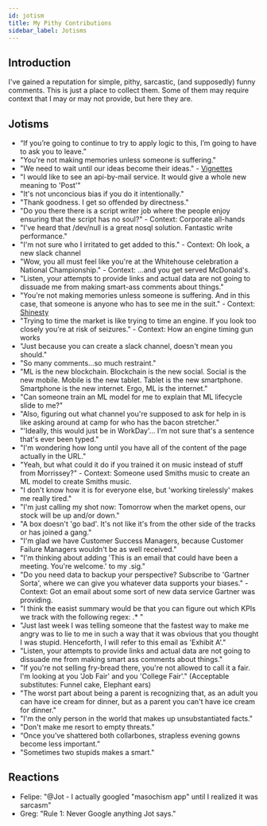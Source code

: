 ```yaml
---
id: jotism 
title: My Pithy Contributions
sidebar_label: Jotisms
---
```


## Introduction

I've gained a reputation for simple, pithy, sarcastic, (and supposedly) funny comments.  This is just a place to collect them.  Some of them may require context that I may or may not provide, but here they are.

## Jotisms

* “If you’re going to continue to try to apply logic to this, I’m going to have to ask you to leave.” 
* "You're not making memories unless someone is suffering." 
* "We need to wait until our ideas become their ideas." - [Vignettes](../vignettes)
* "I would like to see an api-by-mail service.  It would give a whole new meaning to 'Post'"
* "It's not unconcious bias if you do it intentionally."
* "Thank goodness.  I get so offended by directness."
* "Do you there there is a script writer job where the people enjoy ensuring that the script has no soul?"  - Context:  Corporate all-hands
* "I've heard that /dev/null is a great nosql solution.  Fantastic write performance."
* "I'm not sure who I irritated to get added to this." - Context:  Oh look, a new slack channel
* "Wow, you all must feel like you're at the Whitehouse celebration a National Championship." - Context: ...and you get served McDonald's.
* "Listen, your attempts to provide links and actual data are not going to dissuade me from making smart-ass comments about things."
* "You're not making memories unless someone is suffering.  And in this case, that someone is anyone who has to see me in the suit." - Context: [Shinesty](https://www.shinesty.com/collections/ugly-christmas-sweater-suits)
* "Trying to time the market is like trying to time an engine.  If you look too closely you're at risk of seizures." - Context: How an engine timing gun works
* "Just because you can create a slack channel, doesn't mean you should."
* "So many comments...so much restraint."
* "ML is the new blockchain.  Blockchain is the new social.  Social is the new mobile.  Mobile is the new tablet.  Tablet is the new smartphone.  Smartphone is the new internet.  Ergo, ML is the internet."
* "Can someone train an ML model for me to explain that ML lifecycle slide to me?"
* "Also, figuring out what channel you're supposed to ask for help in is like asking around at camp for who has the bacon stretcher."
* "'Ideally, this would just be in WorkDay'... I'm not sure that's a sentence that's ever been typed."
* "I'm wondering how long until you have all of the content of the page actually in the URL."
* "Yeah, but what could it do if you trained it on music instead of stuff from Morrissey?" - Context: Someone used Smiths music to create an ML model to create Smiths music.
* "I don't know how it is for everyone else, but 'working tirelessly' makes me really tired."
* "I'm just calling my shot now:  Tomorrow when the market opens, our stock will be up and/or down."
* "A box doesn't 'go bad'.  It's not like it's from the other side of the tracks or has joined a gang."
* "I'm glad we have Customer Success Managers, because Customer Failure Managers wouldn't be as well received."
* "I'm thinking about adding 'This is an email that could have been a meeting.  You're welcome.' to my .sig."
* "Do you need data to backup your perspective?  Subscribe to 'Gartner Sorta', where we can give you whatever data supports your biases."  - Context:  Got an email about some sort of new data service Gartner was providing.
* "I think the easist summary would be that you can figure out which KPIs we track with the following regex: .* "
* "Just last week I was telling someone that the fastest way to make me angry was to lie to me in such a way that it was obvious that you thought I was stupid.  Henceforth, I will refer to this email as 'Exhibit A'."
* "Listen, your attempts to provide links and actual data are not going to dissuade me from making smart ass comments about things."
* "If you're not selling fry-bread there, you're not allowed to call it a fair.  I'm looking at you 'Job Fair' and you 'College Fair'."  (Acceptable substitutes:  Funnel cake, Elephant ears)
* "The worst part about being a parent is recognizing that, as an adult you can have ice cream for dinner, but as a parent you can't have ice cream for dinner."
* "I'm the only person in the world that makes up unsubstantiated facts."
* "Don't make me resort to empty threats." 
* “Once you’ve shattered both collarbones, strapless evening gowns become less important.”
* "Sometimes two stupids makes a smart."
 
## Reactions
* Felipe: "@Jot - I actually googled "masochism app" until I realized it was sarcasm"
* Greg: "Rule 1: Never Google anything Jot says."


